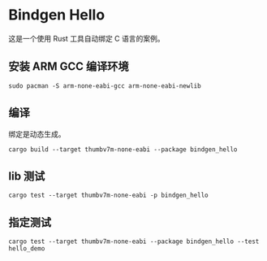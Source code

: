 # Bindgen Hello

这是一个使用 Rust 工具自动绑定 C 语言的案例。

## 安装 ARM GCC 编译环境

```shell
sudo pacman -S arm-none-eabi-gcc arm-none-eabi-newlib
```

## 编译

绑定是动态生成。

```shell
cargo build --target thumbv7m-none-eabi --package bindgen_hello
```

## lib 测试

```shell
cargo test --target thumbv7m-none-eabi -p bindgen_hello
```

## 指定测试

```shell
cargo test --target thumbv7m-none-eabi --package bindgen_hello --test hello_demo
```
